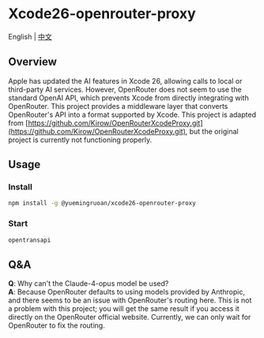 # Xcode26-openrouter-proxy
English | [中文](README-zh-cn.md)

## Overview

Apple has updated the AI features in Xcode 26, allowing calls to local or third-party AI services. However, OpenRouter does not seem to use the standard OpenAI API, which prevents Xcode from directly integrating with OpenRouter. This project provides a middleware layer that converts OpenRouter's API into a format supported by Xcode. This project is adapted from [https://github.com/Kirow/OpenRouterXcodeProxy.git](https://github.com/Kirow/OpenRouterXcodeProxy.git), but the original project is currently not functioning properly.

## Usage

### Install

```sh
npm install -g @yuemingruoan/xcode26-openrouter-proxy
```

### Start

```sh
opentransapi
```

## Q&A

**Q**: Why can't the Claude-4-opus model be used?<br>
**A**: Because OpenRouter defaults to using models provided by Anthropic, and there seems to be an issue with OpenRouter's routing here. This is not a problem with this project; you will get the same result if you access it directly on the OpenRouter official website. Currently, we can only wait for OpenRouter to fix the routing.
